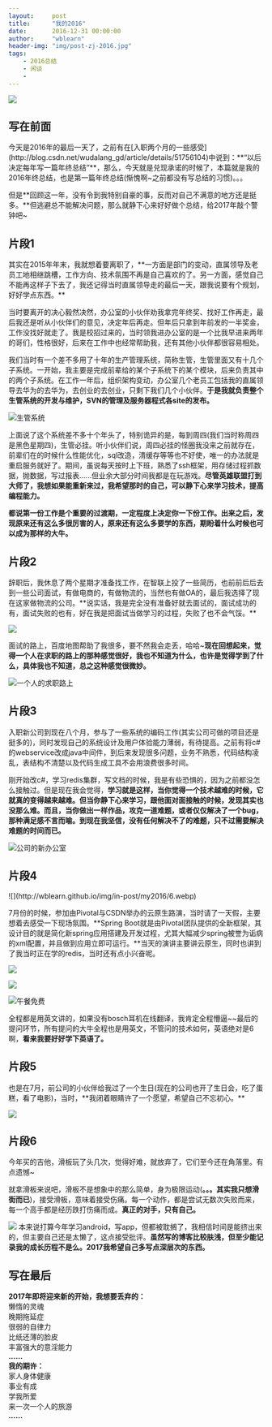 ```yaml
---
layout:     post
title:      "我的2016"
date:       2016-12-31 00:00:00
author:     "wblearn"
header-img: "img/post-zj-2016.jpg"
tags:
    - 2016总结
    - 闲谈
    - 
---
```


![](http://wblearn.github.io/img/in-post/my2016/1.webp)

<h2>写在前面</h2>
今天是2016年的最后一天了，之前有在[入职两个月的一些感受](http://blog.csdn.net/wudalang_gd/article/details/51756104)中说到：**“以后决定每年写一篇年终总结”**，那么，今天就是兑现承诺的时候了，本篇就是我的2016年终总结，也是第一篇年终总结(惭愧啊~之前都没有写总结的习惯)。。。

但是**回顾这一年，没有令到我特别自豪的事，反而对自己不满意的地方还是挺多。**但逃避总不能解决问题，那么就静下心来好好做个总结，给2017年敲个警钟吧~

<h2>片段1</h2>
其实在2015年年末，我就想着要离职了，**一方面是部门的变动，直属领导及老员工地相继跳槽，工作方向、技术氛围不再是自己喜欢的了。另一方面，感觉自己不能再这样子下去了，我还记得当时直属领导走的最后一天，跟我说要有个规划，好好学点东西。**

当时要离开的决心毅然决然，办公室的小伙伴劝我拿完年终奖、找好工作再走，最后我还是听从小伙伴们的意见，决定年后再走。但年后只拿到年前发的一半奖金，工作没找好就走了。我是校招过来的，当时领我进办公室的是一个比我早进来两年的哥们，性格很好，后来在工作中也经常帮助我，还有其他小伙伴都很容易相处。

我们当时有一个差不多用了十年的生产管理系统，简称生管，生管里面又有十几个子系统。一开始，我主要是完成前辈给的某个子系统下的某个模块，后来负责其中的两个子系统。在工作一年后，组织架构变动，办公室几个老员工包括我的直属领导去华为的去华为，去创业的去创业，只剩下我们几个小伙伴。**于是我就负责整个生管系统的开发与维护，SVN的管理及服务器程式各site的发布。**


![生管系统](http://wblearn.github.io/img/in-post/my2016/2.webp)

上面说了这个系统差不多十个年头了，特别诡异的是，每到周四(我们当时称周四是黑色星期四)，生管必挂。听小伙伴们说，周四必挂的怪圈我没来之前就存在，前辈们在的时候什么性能优化，sql改造，清缓存等等也不好使，唯一的办法就是重启服务就好了。期间，虽说每天按时上下班，熟悉了ssh框架，用存储过程抓数据，抛数据，写过报表......但业余大部分时间我都是在玩游戏。**尽管英雄联盟打到大师了，我想如果能重新来过，我希望那时的自己，可以静下心来学习技术，提高编程能力。**

**都说第一份工作是个重要的过渡期，一定程度上决定你一下份工作。出来之后，发现原来还有这么多很厉害的人，原来还有这么多要学的东西，期盼着什么时候也可以成为那样的大牛。**



<h2>片段2</h2>
辞职后，我休息了两个星期才准备找工作，在智联上投了一些简历，也前前后后去到一些公司面试，有做电商的，有做物流的，当然也有做OA的，最后我选择了现在这家做物流的公司。**说实话，我是完全没有准备好就去面试的，面试成功的有，面试失败的也有，好在我是把面试当做学习的过程，失败了也不会气馁。**



![](http://wblearn.github.io/img/in-post/my2016/3.webp)



面试的路上，百度地图帮助了我很多，要不然我会走丢，哈哈~**现在回想起来，觉得一个人在求职的路上的那种感觉很好，我也不知道为什么，也许是觉得学到了什么，具体我也不知道，总之这种感觉很微妙。**


![一个人的求职路上](http://wblearn.github.io/img/in-post/my2016/4.webp)

<h2>片段3</h2>
入职新公司到现在八个月，参与了一些系统的编码工作(其实公司可做的项目还是挺多的)，同时发现自己的系统设计及用户体验能力薄弱，有待提高。之前有将c#的webservice改成java中间件，到后来发现很多问题，业务不熟悉，代码结构凌乱，表结构不清楚以及代码生成工具不会用浪费很多时间。

刚开始改c#，学习redis集群，写文档的时候，我是有些恐惧的，因为之前都没怎么接触过。但是现在我会觉得，**学习就是这样，当你觉得一个技术越难的时候，它就真的变得越来越难。但当你静下心来学习，跟他面对面接触的时候，发现其实也没那么难。而且，当你做出一样作品，攻克一道难题，或者仅仅解决了一个bug，那种满足感不言而喻。到现在我坚信，没有任何解决不了的难题，只不过需要解决难题的时间而已。**



![公司的新办公室](http://wblearn.github.io/img/in-post/my2016/5.webp)


<h2>片段4</h2>
![](http://wblearn.github.io/img/in-post/my2016/6.webp)

7月份的时候，参加由Pivotal与CSDN举办的云原生路演，当时请了一天假，主要想着去感受一下现场氛围。**Spring Boot就是由Pivotal团队提供的全新框架，其设计目的就是简化新spring应用搭建及开发过程，尤其大幅减少spring被誉为诟病的xml配置，并且做到应用立即可运行。**当天的演讲主要讲云原生，同时也讲到了我当时正在学的redis，当时还有点小兴奋呢。


![](http://wblearn.github.io/img/in-post/my2016/7.webp)


![](http://wblearn.github.io/img/in-post/my2016/8.webp)



![午餐免费](http://wblearn.github.io/img/in-post/my2016/9.webp)

全程都是用英文讲的，如果没有bosch耳机在线翻译，我肯定全程懵逼~~最后的提问环节，所有提问的大牛全程也是用英文，不管问的技术如何，英语绝对是6啊，**看来我要好好学下英语了。**

<h2>片段5</h2>
也是在7月，前公司的小伙伴给我过了一个生日(现在的公司也开了生日会，吃了蛋糕，看了电影)，当时，**我闭着眼睛许了一个愿望，希望自己不忘初心。**

![](http://wblearn.github.io/img/in-post/my2016/10.webp)


<h2>片段6</h2>
今年买的吉他，滑板玩了头几次，觉得好难，就放弃了，它们至今还在角落里。有点遗憾~

就拿滑板来说吧，滑板不是想象中的那么简单，身为极限运动(**。。。其实我只想滑街而已**)，接受滑板，意味着接受伤痛。每一个动作，都是尝试无数次失败而来，每一个高手都是经历跌打伤痛而成。**真正的对手，只有自己。**

![](http://wblearn.github.io/img/in-post/my2016/11.webp)
本来说打算今年学习android，写app，但都被耽搁了，我相信时间是能挤出来的，但主要自己还是太懒了，这点接受批评。**虽然写的博客比较肤浅，但至少能记录我的成长历程不是么。2017我希望自己多写点深层次的东西。**

<h2>写在最后</h2>

**2017年即将迎来新的开始，我想要丢弃的：**<br>
懒惰的灵魂<br>
晚期拖延症<br>
很弱的自律力<br>
比纸还薄的脸皮<br>
丰富强大的意淫能力<br>
**……**<br>
**我的期许：**<br>
家人身体健康<br>
事业有成<br>
学我所爱<br>
来一次一个人的旅游<br>
**……**